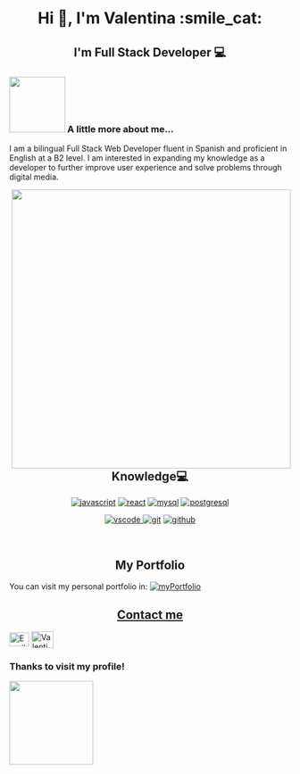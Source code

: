 <h1 align="center">Hi 👋, I'm Valentina :smile_cat:</h1>
<h2 align="center">I'm Full Stack Developer 💻</h2>

### <img src="https://media4.giphy.com/media/v1.Y2lkPTc5MGI3NjExZWJlNzNkOTNhMmRkNjdlODJjNTMyYTA1NGY0OTRkNjJjZmY2YzdjNSZjdD1n/k0ijJhqrUP4T2EvmJ1/giphy.gif" width="100"> A little more about me...  

<p>I am a bilingual Full Stack Web Developer fluent in Spanish and proficient in English at a B2 level. I am interested in expanding my knowledge as a developer to further improve user experience and solve problems through digital media. </p>

<img src="https://media0.giphy.com/media/LMcB8XospGZO8UQq87/giphy.gif?cid=ecf05e474hcmp681l1ycbg96km2bfvfp87wwv8h2cgzxdzv0&rid=giphy.gif&ct=g" width="500" align='right'>

```javascript
const Valentina = 
    askMeAbout: ["web dev", "tech", "design"],
    technologies:{
        frontEnd: {
            js: [ "React"],
            css: ["scss"]
        },
        backEnd: {
            js: ["nodejs", "express"]
        },
        database: ["mongo","mySql"],
        desing: {
          layout: ["HTML5", "CSS"],
          create: ["Figma", "suiteAdobe"]  
          }
}
```

<h2 align="center">Knowledge💻</h2>
<p align="center">
    <a href="https://github.com/valentinapuentesgarzon"><img src="https://img.shields.io/badge/JS-f5f542.svg?style=for-the-badge&logo=javascript&logoColor=f5f542&labelColor=ffffff" alt="javascript"></a>
    <a href="https://github.com/valentinapuentesgarzon"><img src="https://img.shields.io/badge/react-61DAFB.svg?style=for-the-badge&logo=react&logoColor=61DAFB&labelColor=ffffff" alt="react"></a>
    <a href="https://github.com/valentinapuentesgarzon"><img src="https://img.shields.io/badge/mysql-3aabe8.svg?style=for-the-badge&logo=mysql&logoColor=3aabe8&labelColor=ffffff" alt="mysql"></a>
    <a href="https://github.com/valentinapuentesgarzon"><img src="https://img.shields.io/badge/mongodb-589636.svg?style=for-the-badge&logo=mongodb&logoColor=589636&labelColor=ffffff" alt="postgresql"></a>
    </p>
    
<p align="center">
<a href="https://github.com/valentinapuentesgarzon">
<img src="https://img.shields.io/badge/vscode-blue.svg?style=for-the-badge&logo=visual-studio-code&labelColor=ffffff&logoColor=blue" alt="vscode">
</a>
<a href="https://github.com/valentinapuentesgarzon"><img src="https://img.shields.io/badge/git-F05032.svg?style=for-the-badge&logo=git&logoColor=F05032&labelColor=ffffff" alt="git"></a>
<a href="https://github.com/valentinapuentesgarzon"><img src="https://img.shields.io/badge/github-black.svg?style=for-the-badge&logo=github&logoColor=black&labelColor=ffffff" alt="github"></a>
</p><br>

<h2 align="center">My Portfolio</h2>
You can visit my personal portfolio in: <a href="https://valentina-puentes-front-end.netlify.app/" target="blank"> <img src="https://img.shields.io/badge/my_portfolio-000?style=for-the-badge&logo=ko-fi&logoColor=white)" alt="myPortfolio"</a> 
    
<h2 align="center">Contact me </h2>
<p align="left">
<a href="mailto:valentinapuentes725@gmail.com" target="blank"><img align="center" alt="Email" src="https://user-images.githubusercontent.com/5141132/50740364-7ea80880-1217-11e9-8faf-2348e31beedd.png" height="25" width="35" ></a>
<a href="https://www.linkedin.com/in/valentina-puentes-garzon-developer/" target="blank"><img align="center" src="https://raw.githubusercontent.com/rahuldkjain/github-profile-readme-generator/master/src/images/icons/Social/linked-in-alt.svg" alt="Valentina Rippe" height="30" width="40" /></a>
</p>

### Thanks to visit my profile! 
<img src="https://media4.giphy.com/media/scZPhLqaVOM1qG4lT9/giphy.gif?cid=ecf05e47lgp95xro8o5qvpuw59wl2co6ktjjhygtkvr8f9an&rid=giphy.gif&ct=g" width="150" align='center'>

   
                                                                                                              
                                                                                                              
                                                                                                              


    
    
    
    







